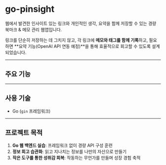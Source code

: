 # go-pinsight

웹에서 발견한 인사이트 있는 링크와 개인적인 생각, 요약을 함께 저장할 수 있는 경량 북마크 & 메모 관리 웹앱입니다.

링크를 단순히 저장하는 데 그치지 않고, 각 링크에 **메모와 태그를 함께 기록**하고, 필요하면 **요약 기능(OpenAI API 연동 예정)**을 통해 효율적으로 회고할 수 있도록 설계되었습니다.

---

## 주요 기능

---

## 사용 기술

- Go (`gin` 프레임워크)

---

## 프로젝트 목적

1. **Go 웹 백엔드 실습**: 프레임워크 없이 경량 API 구성 훈련
2. **정보 회고 습관화**: 읽고 지나치는 정보를 나만의 자산으로 만들기
3. **작은 도구를 통한 성취감 회복**: 작동하는 무언가를 만들며 성장 경험 축적
